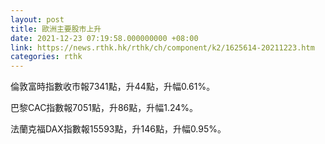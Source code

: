 ```yaml
---
layout: post
title: 歐洲主要股市上升
date: 2021-12-23 07:19:58.000000000 +08:00
link: https://news.rthk.hk/rthk/ch/component/k2/1625614-20211223.htm
categories: rthk
---
```


倫敦富時指數收市報7341點，升44點，升幅0.61%。

巴黎CAC指數報7051點，升86點，升幅1.24%。

法蘭克福DAX指數報15593點，升146點，升幅0.95%。
